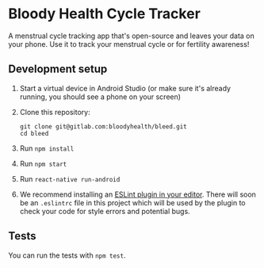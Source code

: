 # Bloody Health Cycle Tracker

A menstrual cycle tracking app that's open-source and leaves your data on your phone. Use it to track your menstrual cycle or for fertility awareness!

## Development setup

1. Start a virtual device in Android Studio (or make sure it's already running, you should see a phone on your screen)

2. Clone this repository:

    ```
    git clone git@gitlab.com:bloodyhealth/bleed.git
    cd bleed
    ```

4. Run `npm install`
5. Run `npm start`
6. Run `react-native run-android`
7. We recommend installing an [ESLint plugin in your editor](https://eslint.org/docs/user-guide/integrations#editors). There will soon be an `.eslintrc` file in this project which will be used by the plugin to check your code for style errors and potential bugs. 

## Tests
You can run the tests with `npm test`.
